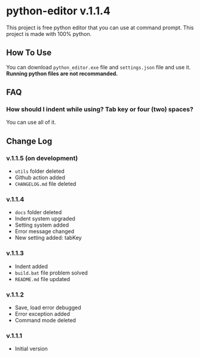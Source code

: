 # python-editor v.1.1.4

This project is free python editor that you can use at command prompt. This project is made with 100% python.

## How To Use

You can download `python_editor.exe` file and `settings.json` file and use it. **Running python files are not recommanded.**

## FAQ

### How should I indent while using? Tab key or four (two) spaces?

You can use all of it.

## Change Log

### v.1.1.5 (on development)

- `utils` folder deleted
- Github action added
- `CHANGELOG.md` file deleted

### v.1.1.4

- `docs` folder deleted
- Indent system upgraded
- Setting system added
- Error message changed
- New setting added: tabKey

### v.1.1.3

- Indent added
- `build.bat` file problem solved
- `README.md` file updated

### v.1.1.2

- Save, load error debugged
- Error exception added
- Command mode deleted

### v.1.1.1

- Initial version